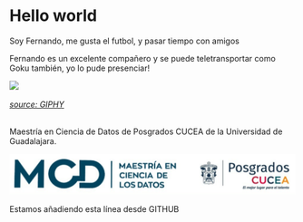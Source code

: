 # Hello world

Soy Fernando, me gusta el futbol, y pasar tiempo con amigos

Fernando es un excelente compañero y se puede teletransportar como Goku también, yo lo pude presenciar!

![](https://i.giphy.com/media/v1.Y2lkPTc5MGI3NjExdGI5ZWd5bzVnaDRvZ2txcWtocWxtbHpnZmVqOHY0d3prdTRiNTRvdyZlcD12MV9pbnRlcm5hbF9naWZfYnlfaWQmY3Q9Zw/5Y8qiuTz3c2ysjJI8l/giphy.gif)

*[source: GIPHY](https://i.giphy.com/media/v1.Y2lkPTc5MGI3NjExdGI5ZWd5bzVnaDRvZ2txcWtocWxtbHpnZmVqOHY0d3prdTRiNTRvdyZlcD12MV9pbnRlcm5hbF9naWZfYnlfaWQmY3Q9Zw/5Y8qiuTz3c2ysjJI8l/giphy.gif)*

<br>
Maestría en Ciencia de Datos de Posgrados CUCEA de la Universidad de Guadalajara.  

![](https://raw.githubusercontent.com/vcuspinera/UDG_MCD_Project_Dev_I/main/actividades/img/MCD_logo.png)

Estamos añadiendo esta línea desde GITHUB

